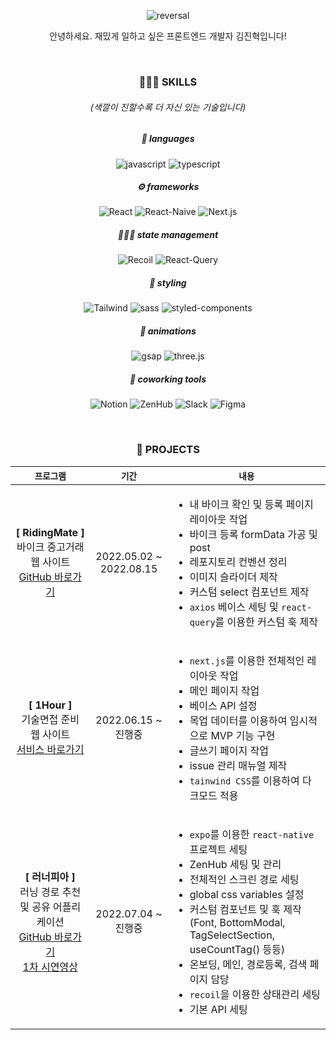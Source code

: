 <div align="center">

![reversal](https://capsule-render.vercel.app/api?type=cylinder&text=KMJNNHYK&fontAlign=50&fontSize=90&color=FF9436&height=250&desc=😄행복해thㅓ%20웃는%20게%20아니라%20웃어thㅓ%20행복한%20겁니다%20😄&descAlignY=70&descSize=15)

<p>안녕하세요. 재밌게 일하고 싶은 프론트엔드 개발자 김진혁입니다!</p>&nbsp;

### 🧑🏽‍🔧 SKILLS
###### (색깔이 진할수록 더 자신 있는 기술입니다)
##### 💬 languages
![javascript](https://img.shields.io/badge/javascript-FF8224.svg?&style=for-the-badge&textColor=black&logo=javascript&logoColor=black)
![typescript](https://img.shields.io/badge/typescript-FFA648.svg?&style=for-the-badge&logo=typescript&logoColor=black)

##### ⚙️ frameworks
![React](https://img.shields.io/badge/React.js-ED4C00.svg?&style=for-the-badge&logo=React&logoColor=black)
![React-Naive](https://img.shields.io/badge/react%20native-FFB85A.svg?&style=for-the-badge&logo=React&logoColor=black)
![Next.js](https://img.shields.io/badge/next.js-FFDC7E.svg?&style=for-the-badge&logo=Next.js&logoColor=black)

##### 👨🏽‍💻 state management
![Recoil](https://img.shields.io/badge/recoil-FF8224.svg?&style=for-the-badge&logoColor=black)
![React-Query](https://img.shields.io/badge/react%20query-FF8224.svg?&style=for-the-badge&logo=React&20Query&logoColor=black)

##### 🎨 styling
![Tailwind](https://img.shields.io/badge/tailwind-ED4C00.svg?&style=for-the-badge&logo=Tailwind%20CSS&logoColor=black)
![sass](https://img.shields.io/badge/sass-FF8224.svg?&style=for-the-badge&logo=sass&logoColor=black)
![styled-components](https://img.shields.io/badge/styled%20components-FFA648.svg?&style=for-the-badge&logo=styled-components&logoColor=black)

##### 🎥 animations
![gsap](https://img.shields.io/badge/gsap-FFFFA2.svg?&style=for-the-badge&logo=GreenSock&logoColor=black)
![three.js](https://img.shields.io/badge/three.js-FFB85A.svg?&style=for-the-badge&logo=three.js&logoColor=black)

##### 🏢 coworking tools
![Notion](https://img.shields.io/badge/Notion-FF8224.svg?&style=for-the-badge&logo=Notion&logoColor=black)
![ZenHub](https://img.shields.io/badge/ZenHub-FFA648.svg?&style=for-the-badge&logoColor=black)
![Slack](https://img.shields.io/badge/Slack-FF8224.svg?&style=for-the-badge&logo=Slack&logoColor=black)
![Figma](https://img.shields.io/badge/Figma-FFFFA2.svg?&style=for-the-badge&logo=Figma&logoColor=black)

<br/>

### 🚩 PROJECTS

|`프로그램`|`기간`|`내용`|
|:-------:|:--------:|--------------|
|**[ RidingMate ]**<br/>바이크 중고거래 웹 사이트<br/>[GitHub 바로가기](https://github.com/dnd-side-project/dnd-7th-7-frontend)|2022.05.02 ~ 2022.08.15|<ul><li>내 바이크 확인 및 등록 페이지 레이아웃 작업</li><li>바이크 등록 formData 가공 및 post</li><li>레포지토리 컨벤션 정리</li><li>이미지 슬라이더 제작</li><li>커스텀 select 컴포넌트 제작</li><li>`axios` 베이스 세팅 및 `react-query`를 이용한 커스텀 훅 제작</li></ul>|
|**[ 1Hour ]**<br/>기술면접 준비 웹 사이트<br/>[서비스 바로가기](https://1hour.vercel.app/)|2022.06.15 ~ 진행중|<ul><li>`next.js`를 이용한 전체적인 레이아웃 작업</li><li>메인 페이지 작업</li><li>베이스 API 설정</li><li>목업 데이터를 이용하여 임시적으로 MVP 기능 구현</li><li>글쓰기 페이지 작업</li><li>issue 관리 매뉴얼 제작</li><li>`tainwind CSS`를 이용하여 다크모드 적용</li></ul>|
|**[ 러너피아 ]**<br/>러닝 경로 추천 및 공유 어플리케이션<br/>[GitHub 바로가기](https://github.com/dnd-side-project/dnd-7th-7-frontend)<br/>[1차 시연영상](https://youtu.be/jPH17o5UZXQ)|2022.07.04 ~ 진행중|<ul><li>`expo`를 이용한 `react-native` 프로젝트 세팅</li><li>ZenHub 세팅 및 관리</li><li>전체적인 스크린 경로 세팅</li><li>global css variables 설정</li><li>커스텀 컴포넌트 및 훅 제작(Font, BottomModal, TagSelectSection, useCountTag() 등등)</li><li>온보딩, 메인, 경로등록, 검색 페이지 담당</li><li>`recoil`을 이용한 상태관리 세팅</li><li>기본 API 세팅</li></ul>|
</div>




